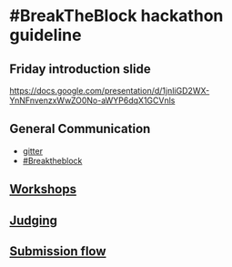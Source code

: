 # #BreakTheBlock hackathon guideline

## Friday introduction slide

https://docs.google.com/presentation/d/1jnIiGD2WX-YnNFnvenzxWwZO0No-aWYP6dqX1GCVnls

## General Communication

- [gitter](https://gitter.im/breaktheblockhackathon)
- [#Breaktheblock](https://twitter.com/hashtag/Breaktheblock)

## [Workshops](workshops/README.md)

## [Judging](JUDGING.md)

## [Submission flow](SUBMISSION_FLOW.md)
